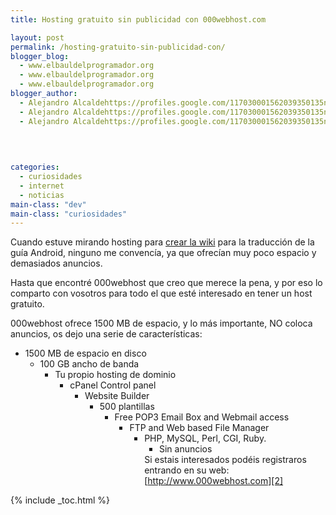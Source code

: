 ```yaml
---
title: Hosting gratuito sin publicidad con 000webhost.com

layout: post
permalink: /hosting-gratuito-sin-publicidad-con/
blogger_blog:
  - www.elbauldelprogramador.org
  - www.elbauldelprogramador.org
  - www.elbauldelprogramador.org
blogger_author:
  - Alejandro Alcaldehttps://profiles.google.com/117030001562039350135noreply@blogger.com
  - Alejandro Alcaldehttps://profiles.google.com/117030001562039350135noreply@blogger.com
  - Alejandro Alcaldehttps://profiles.google.com/117030001562039350135noreply@blogger.com

  
  
  
categories:
  - curiosidades
  - internet
  - noticias
main-class: "dev"
main-class: "curiosidades"
---
```

Cuando estuve mirando hosting para [crear la wiki][1] para la traducción de la guía Android, ninguno me convencía, ya que ofrecían muy poco espacio y demasiados anuncios.

Hasta que encontré 000webhost que creo que merece la pena, y por eso lo comparto con vosotros para todo el que esté interesado en tener un host gratuito.

000webhost ofrece 1500 MB de espacio, y lo más importante, NO coloca anuncios, os dejo una serie de características:

  
<!--ad-->

  * 1500 MB de espacio en disco 
      * 100 GB ancho de banda 
          * Tu propio hosting de dominio 
              * cPanel Control panel 
                  * Website Builder 
                      * 500 plantillas 
                          * Free POP3 Email Box and Webmail access 
                              * FTP and Web based File Manager 
                                  * PHP, MySQL, Perl, CGI, Ruby. 
                                      * Sin anuncios </ul> 
                                        Si estais interesados podéis registraros entrando en su web: [http://www.000webhost.com][2]
                                        
                                        

 [1]: https://elbauldelprogramador.com/nueva-metodologia-para-la-traduccion-de/
 [2]: http://www.000webhost.com/442716.html

{% include _toc.html %}
